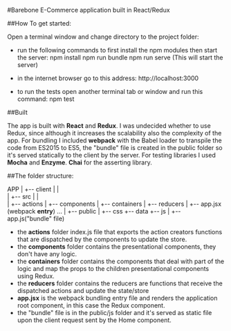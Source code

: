 #Barebone E-Commerce application built in React/Redux

##How To get started:

Open a terminal window and change directory to the project folder:

 - run the following commands to first install the npm modules then start the server:
npm install
npm run bundle
npm run serve (This will start the server)

 - in the internet browser go to this address: http://localhost:3000

 - to run the tests open another terminal tab or window and run this command:
npm test


##Built

The app is built with **React** and **Redux**.
I was undecided whether to use Redux, since although it increases the scalability also the complexity of the app.
For bundling I included **webpack** with the Babel loader to transpile the code from ES2015 to ES5, the "bundle" file is created in the public folder so it's served statically to the client by the server.
For testing libraries I used **Mocha** and **Enzyme**. **Chai** for the asserting library.

##The folder structure:

APP
 |
 +-- client
 |  |  
 |  +-- src
 |     |   
 |     +-- actions
 |     +-- components
 |     +-- containers
 |     +-- reducers 
 |     +-- app.jsx (webpack **entry**)
 ...
 |
 +-- public
    |
    +-- css
    +-- data
    +-- js
       |
       +-- app.js("bundle" file) 

- the **actions** folder index.js file that exports the action creators functions that are dispatched by the components to update the store.
- the **components** folder contains the presentational components, they don't have any logic.
- the **containers** folder contains the components that deal with part of the logic and map the props to the children presentational components using Redux.
- the **reducers** folder contains the reducers are functions that receive the dispatched actions and update the state/store
- **app.jsx** is the webpack bundling entry file and renders the application root component, in this case the <Provider /> Redux component.
- the "bundle" file is in the public/js folder and it's served as static file upon the client request sent by the Home component.

